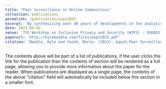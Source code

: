 ```yaml
---
title: "Peer Surveillance in Online Communities"
collection: publications
permalink: /publication/wips2023
excerpt: 'By synthesizing over 40 years of developments in the analysis of surveillance, we derive properties of online communities that enable the abuse of user data by fellow com- munity members and suggest key steps to improving security for vulnerable users. Deploying this new framework on new and existing platforms will ensure that online communities are privacy-conscious and designed more inclusively.'
date: 2023-08-02
venue: '7th Workshop on Inclusive Privacy and Security (WIPS) - USENIX Symposium on Usable Privacy and Security (SOUPS) 2023 '
paperurl: 'http://kylebeadle.com/files/wips2023.pdf'
citation: 'Beadle, Kyle and Vasek, Marie. (2023). &quot;Peer Surveillance in Online Communities.&quot; <i> USENIX Symposium on Usable Privacy and Security (SOUPS) 2023 1</i>.'
---
```


The contents above will be part of a list of publications, if the user clicks the link for the publication than the contents of section will be rendered as a full page, allowing you to provide more information about the paper for the reader. When publications are displayed as a single page, the contents of the above "citation" field will automatically be included below this section in a smaller font.
